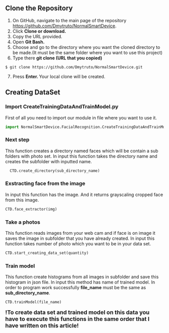
## Clone the Repository
 1. On GitHub, navigate to the main page of the repository https://github.com/Dmytruto/NormalSmartDevice.
 2. Click <strong> Clone or download. </strong>
 3. Copy the URL provided.
 4. Open <strong> Git Bash. </strong>
 5. Choose and go to the directory where you want the cloned directory to be made.(It must be the same folder where you want to use this project)
 6. Type there <strong> git clone (URL that you copied) </strong>
 ```git
 $ git clone https://github.com/Dmytruto/NormalSmartDevice.git
 ```
 7. Press <strong> Enter. </strong> Your local clone will be created.
 ## Creating DataSet
 ### Import CreateTrainingDataAndTrainModel.py
 First of all you need to import our module in file where you want to use it.
  ```python
  import NormalSmartDevice.FacialRecognition.CreateTrainingDataAndTrainModel as CTD
  ```
### Next step
This function creates a directory named faces which will be contain a sub folders with photo set. In input this function takes the directory name and creates the subfolder with inputted name. 
```python 
  CTD.create_directory(sub_directory_name)
```
### Exstracting face from the image
 In input this function has the image. And it returns grayscaling cropped face from this image.
 ```python
 CTD.face_extractor(img)
 ```
 ### Take a photos
 This function reads images from your web cam and if face is on image it saves the image in subfolder that you have already created. In input this function takes number of photo which you want to be in your data set.
 ```python
 CTD.start_creating_data_set(quantity)
 ```
 ### Train model
This function create histograms from all images in subfolder and save this histogram in json file. In input this method has name of trained model. In order to program work successfully <strong>file_name</strong> must be the same as <strong>sub_directory_name</strong>.
 ```python
CTD.trainModel(file_name)
```



<strong style="font-size: 1.1rem;"> !To create data set and trained model on this data you have to execute this functions in the same order that I have written on this article!</strong>

